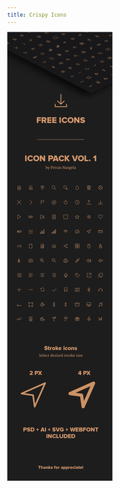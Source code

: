```yaml
---
title: Crispy Icons
---
```


![Crispy Icons](assets/img/projects/proj-3/CrispyIcons-PetrasNargela.jpg)